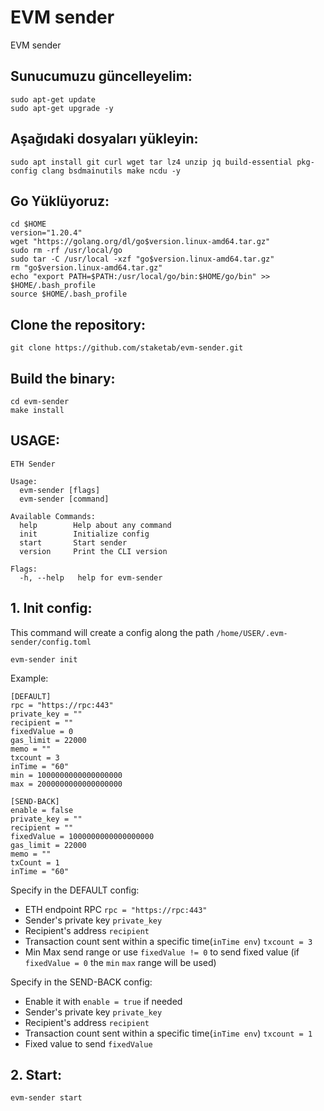 # EVM sender
EVM sender

## Sunucumuzu güncelleyelim:
```
sudo apt-get update
sudo apt-get upgrade -y
```
## Aşağıdaki dosyaları yükleyin:

```
sudo apt install git curl wget tar lz4 unzip jq build-essential pkg-config clang bsdmainutils make ncdu -y
```

## Go Yüklüyoruz:

```
cd $HOME
version="1.20.4"
wget "https://golang.org/dl/go$version.linux-amd64.tar.gz"
sudo rm -rf /usr/local/go
sudo tar -C /usr/local -xzf "go$version.linux-amd64.tar.gz"
rm "go$version.linux-amd64.tar.gz"
echo "export PATH=$PATH:/usr/local/go/bin:$HOME/go/bin" >> $HOME/.bash_profile
source $HOME/.bash_profile
```

## Clone the repository:
```
git clone https://github.com/staketab/evm-sender.git
```

## Build the binary:
```
cd evm-sender
make install
```

## USAGE:
```
ETH Sender

Usage:
  evm-sender [flags]
  evm-sender [command]

Available Commands:
  help        Help about any command
  init        Initialize config
  start       Start sender
  version     Print the CLI version

Flags:
  -h, --help   help for evm-sender
```

## 1. Init config:
This command will create a config along the path `/home/USER/.evm-sender/config.toml`
```
evm-sender init
```
Example:
```
[DEFAULT]
rpc = "https://rpc:443"
private_key = ""
recipient = ""
fixedValue = 0
gas_limit = 22000
memo = ""
txcount = 3
inTime = "60"
min = 1000000000000000000
max = 2000000000000000000

[SEND-BACK]
enable = false
private_key = ""
recipient = ""
fixedValue = 1000000000000000000
gas_limit = 22000
memo = ""
txCount = 1
inTime = "60"
```
Specify in the DEFAULT config:
- ETH endpoint RPC `rpc = "https://rpc:443"`
- Sender's private key `private_key`
- Recipient's address `recipient`
- Transaction count sent within a specific time(`inTime env`) `txcount = 3`
- Min Max send range or use `fixedValue != 0` to send fixed value (if `fixedValue = 0` the `min` `max` range will be used)

Specify in the SEND-BACK config:
- Enable it with `enable = true` if needed
- Sender's private key `private_key`
- Recipient's address `recipient`
- Transaction count sent within a specific time(`inTime env`) `txcount = 1`
- Fixed value to send `fixedValue`

## 2. Start:
```
evm-sender start
```
